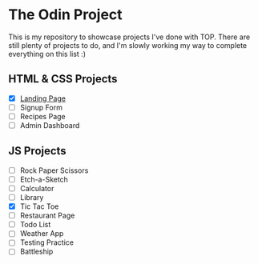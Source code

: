 # The Odin Project
This is my repository to showcase projects I've done with TOP. There are still plenty of projects to do, and I'm slowly working my way to complete everything on this list :)

## HTML & CSS Projects
- [x] [Landing Page](https://awkcodergirl.github.io/The-Odin-Project/LandingPage/)
- [ ] Signup Form
- [ ] Recipes Page
- [ ] Admin Dashboard

## JS Projects
- [ ] Rock Paper Scissors
- [ ] Etch-a-Sketch
- [ ] Calculator
- [ ] Library
- [x] Tic Tac Toe
- [ ] Restaurant Page
- [ ] Todo List
- [ ] Weather App
- [ ] Testing Practice
- [ ] Battleship
